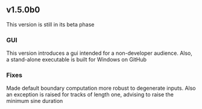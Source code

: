 ## v1.5.0b0
This version is still in its beta phase

### GUI
This version introduces a gui intended for a non-developer audience.
Also, a stand-alone executable is built for Windows on GitHub

### Fixes
Made default boundary computation more robust to degenerate inputs. Also
an exception is raised for tracks of length one, advising to raise the
minimum sine duration
